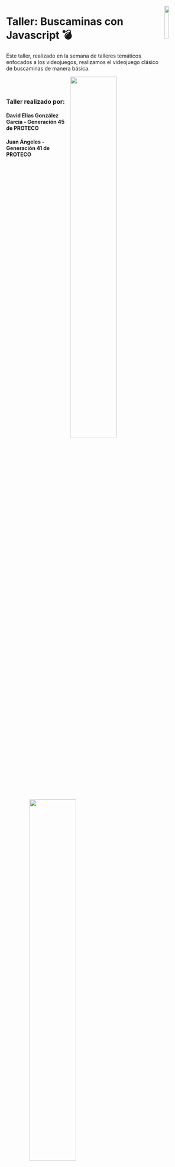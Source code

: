 
<p>
  <img src="https://media.giphy.com/media/v1.Y2lkPTc5MGI3NjExZG5qd3lpdjI1ZjZqaTFvYXhvOWw1bGZmNGV4MjI3d3VpZ2prMnZwdCZlcD12MV9pbnRlcm5hbF9naWZfYnlfaWQmY3Q9cw/gJ1zlEIw4c30qpyooF/giphy.gif" align = "right" width="15%"  />
</p>

# Taller: Buscaminas con Javascript 💣


Este taller, realizado en la semana de talleres temáticos enfocados a los videojuegos, realizamos el videojuego clásico de buscaminas de manera básica.

<p  >
  <img src="https://scontent-qro1-2.xx.fbcdn.net/v/t39.30808-6/430969735_788417273331810_7953599552117641095_n.jpg?_nc_cat=109&ccb=1-7&_nc_sid=dd5e9f&_nc_eui2=AeH8llwIwtBYJlUJ9Co3mdd6SaA4r--XK_hJoDiv75cr-Gk2SEPNyLbW_Feq9pfWJRcKf-ssO28tHuUZd3EzEqZq&_nc_ohc=S-6TgXDOC68AX9FhTk0&_nc_ht=scontent-qro1-2.xx&oh=00_AfAXgBwHcJM0xgK0009uVMmvDzJPsYoCtQDUr1sehl2pqA&oe=65EAF85E" align = "right" width="50%"  />
</p>







<p align = "center" >
  <img src="https://media.giphy.com/media/v1.Y2lkPTc5MGI3NjExZXBobWV4eG5yOTFodWV2enIzZHptcjY2NHl2bzE2cWd1c3JzM2d2cyZlcD12MV9pbnRlcm5hbF9naWZfYnlfaWQmY3Q9Zw/l3V0GQMoaDLVbjXEI/giphy.gif" align = "left" width="50%"  />
</p>

<br>
<br>

### Taller realizado por:
#### David Elias González García - Generación 45 de PROTECO
#### Juan Ángeles - Generación 41 de PROTECO
